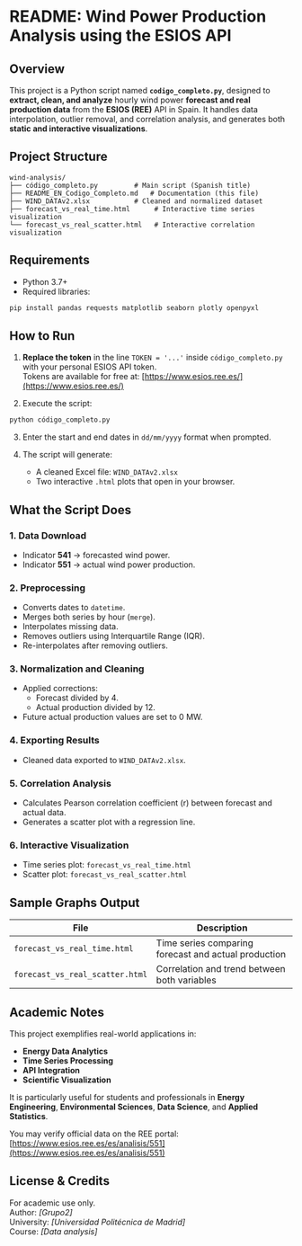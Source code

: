 #  README: Wind Power Production Analysis using the ESIOS API

##  Overview
This project is a Python script named **`codigo_completo.py`**, designed to **extract, clean, and analyze** hourly wind power **forecast and real production data** from the **ESIOS (REE)** API in Spain. It handles data interpolation, outlier removal, and correlation analysis, and generates both **static and interactive visualizations**.

##  Project Structure
```
wind-analysis/
├── código_completo.py         # Main script (Spanish title)
├── README_EN_Codigo_Completo.md   # Documentation (this file)
├── WIND_DATAv2.xlsx           # Cleaned and normalized dataset
├── forecast_vs_real_time.html      # Interactive time series visualization
└── forecast_vs_real_scatter.html   # Interactive correlation visualization
```

##  Requirements
- Python 3.7+
- Required libraries:
```bash
pip install pandas requests matplotlib seaborn plotly openpyxl
```

##  How to Run
1. **Replace the token** in the line `TOKEN = '...'` inside `código_completo.py` with your personal ESIOS API token.  
   Tokens are available for free at: [https://www.esios.ree.es/](https://www.esios.ree.es/)

2. Execute the script:
```bash
python código_completo.py
```

3. Enter the start and end dates in `dd/mm/yyyy` format when prompted.

4. The script will generate:
   - A cleaned Excel file: `WIND_DATAv2.xlsx`
   - Two interactive `.html` plots that open in your browser.

##  What the Script Does

### 1. Data Download
- Indicator **541** → forecasted wind power.  
- Indicator **551** → actual wind power production.

### 2. Preprocessing
- Converts dates to `datetime`.
- Merges both series by hour (`merge`).
- Interpolates missing data.
- Removes outliers using Interquartile Range (IQR).
- Re-interpolates after removing outliers.

### 3. Normalization and Cleaning
- Applied corrections:  
  - Forecast divided by 4.  
  - Actual production divided by 12.
- Future actual production values are set to 0 MW.

### 4. Exporting Results
- Cleaned data exported to `WIND_DATAv2.xlsx`.

### 5. Correlation Analysis
- Calculates Pearson correlation coefficient (r) between forecast and actual data.
- Generates a scatter plot with a regression line.

### 6. Interactive Visualization
- Time series plot: `forecast_vs_real_time.html`
- Scatter plot: `forecast_vs_real_scatter.html`

##  Sample Graphs Output
| File | Description |
|------|-------------|
| `forecast_vs_real_time.html` | Time series comparing forecast and actual production |
| `forecast_vs_real_scatter.html` | Correlation and trend between both variables |

##  Academic Notes
This project exemplifies real-world applications in:
- **Energy Data Analytics**
- **Time Series Processing**
- **API Integration**
- **Scientific Visualization**

It is particularly useful for students and professionals in **Energy Engineering**, **Environmental Sciences**, **Data Science**, and **Applied Statistics**.

You may verify official data on the REE portal:  
[https://www.esios.ree.es/es/analisis/551](https://www.esios.ree.es/es/analisis/551)

## License & Credits
For academic use only.  
Author: *[Grupo2]*  
University: *[Universidad Politécnica de Madrid]*  
Course: *[Data analysis]*
